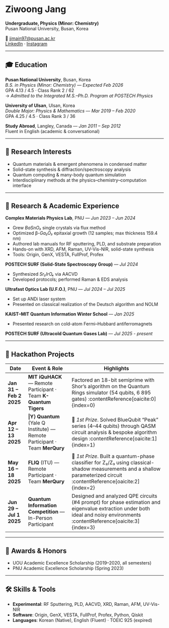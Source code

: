 # Ziwoong Jang

**Undergraduate, Physics (Minor: Chemistry)**  
Pusan National University, Busan, Korea  

📧 jjmain97@pusan.ac.kr   
[LinkedIn](https://www.linkedin.com/in/ziwoong-jang-917967268) · [Instagram](https://www.instagram.com/jj__main/)

---

## 🎓 Education

**Pusan National University**, Busan, Korea  
*B.S. in Physics (Minor: Chemistry)* — *Expected Feb 2026*  
GPA 4.13 / 4.5 · Class Rank 2 / 62  
→ *Admitted to the Integrated M.S.–Ph.D. Program at POSTECH Physics*

**University of Ulsan**, Ulsan, Korea  
*Double Major: Physics & Mathematics* — *Mar 2019 – Feb 2020*  
GPA 4.25 / 4.5 · Class Rank 3 / 36

**Study Abroad**, Langley, Canada — *Jan 2011 – Sep 2012*  
Fluent in English (academic & conversational)

---

## 🔬 Research Interests

- Quantum materials & emergent phenomena in condensed matter  
- Solid-state synthesis & diffraction/spectroscopy analysis  
- Quantum computing & many-body quantum simulation  
- Interdisciplinary methods at the physics–chemistry–computation interface

---

## 🧪 Research & Academic Experience

**Complex Materials Physics Lab**, PNU — *Jun 2023 – Jun 2024*  
- Grew *BaSnO₃* single crystals via flux method  
- Optimized β-*Ga₂O₃* epitaxial growth (12 samples; max thickness 159.4 nm)  
- Authored lab manuals for RF sputtering, PLD, and substrate preparation  
- Hands-on with XRD, AFM, Raman, UV-Vis-NIR, solid-state synthesis  
- Tools: Origin, GenX, VESTA, FullProf, Profex

**POSTECH SURF (Solid-State Spectroscopy Group)** — *Jul 2024*  
- Synthesized *Sr₂IrO₄* via AACVD  
- Developed protocols; performed Raman & EDS analysis

**Ultrafast Optics Lab (U.F.O.)**, PNU — *Jul 2024 – Jul 2025*  
- Set up ANDi laser system  
- Presented on classical realization of the Deutsch algorithm and NOLM

**KAIST–MIT Quantum Information Winter School** — *Jan 2025*  
- Presented research on cold-atom Fermi–Hubbard antiferromagnets

**POSTECH SURF (Ultracold Quantum Gases Lab)** — *Jul 2025 - present*

---

## 🧠 Hackathon Projects

| Date | Event & Role | Highlights |
|------|--------------|------------|
| **Jan 31 – Feb 2 2025** | **MIT iQuHACK** — Remote Participant · Team **K-Quantum Tigers** | Factored an 18-bit semiprime with Shor’s algorithm on the Quantum Rings simulator (54 qubits, 6 895 gates) :contentReference[oaicite:0]{index=0} |
| **Apr 12 – 13 2025** | **\|Y⟩ Quantum** (Yale Q Institute) — Remote Participant · Team **MerQury** | 🥇 *1st Prize*. Solved BlueQubit “Peak” series (4–44 qubits) through QASM circuit analysis & bespoke algorithm design :contentReference[oaicite:1]{index=1} |
| **May 16 – 18 2025** | **FLIQ** (ITU) — Remote Participant · Team **MerQury** | 🥇 *1st Prize*. Built a quantum-phase classifier for Z₂/Z₃ using classical-shadow measurements and a shallow parameterized circuit :contentReference[oaicite:2]{index=2} |
| **Jun 29 – Jul 1 2025** | **Quantum Information Competition** — In-Person Participant | Designed and analyzed QPE circuits (#4 prompt) for phase estimation and eigenvalue extraction under both ideal and noisy environments :contentReference[oaicite:3]{index=3} |

---

## 🏅 Awards & Honors

- UOU Academic Excellence Scholarship (2019–2020, all semesters)  
- PNU Academic Excellence Scholarship (Spring 2023)

---

## 🛠 Skills & Tools

- **Experimental**: RF Sputtering, PLD, AACVD, XRD, Raman, AFM, UV-Vis-NIR  
- **Software**: Origin, GenX, VESTA, FullProf, Profex, Python, Qiskit  
- **Languages**: Korean (Native), English (Fluent) · TOEIC 925 (expired)
